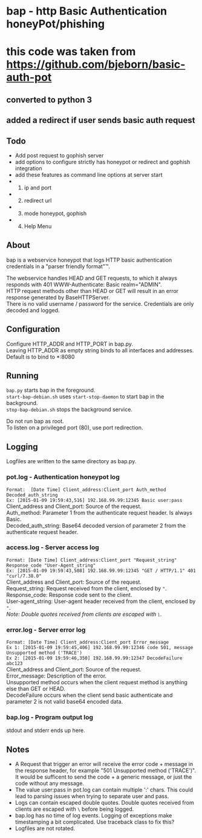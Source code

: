# bap - http Basic Authentication honeyPot/phishing
# this code was taken from https://github.com/bjeborn/basic-auth-pot 
## converted to python 3
## added a redirect if user sends basic auth request
## Todo
* Add post request to gophish server
* add options to configure strictly has honeypot or redirect and gophish integration
* add these features as command line options at server start
* 1. ip and port
* 2. redirect url
* 3. mode honeypot, gophish
* 4. Help Menu

## About
bap is a webservice honeypot that logs HTTP basic authentication credentials in a "parser friendly format"&trade;.

The webservice handles HEAD and GET requests, to which it always responds with 401 WWW-Authenticate: Basic realm="ADMIN".  
HTTP request methods other than HEAD or GET will result in an error response generated by BaseHTTPServer.  
There is no valid username / password for the service. Credentials are only decoded and logged.  

## Configuration
Configure HTTP_ADDR and HTTP_PORT in bap.py.  
Leaving HTTP_ADDR as empty string binds to all interfaces and addresses.  
Default is to bind to *:8080  

## Running
`bap.py` starts bap in the foreground.  
`start-bap-debian.sh` uses `start-stop-daemon` to start bap in the background.  
`stop-bap-debian.sh` stops the background service.  

Do not run bap as root.  
To listen on a privileged port (80), use port redirection.  

## Logging
Logfiles are written to the same directory as bap.py.

### pot.log - Authentication honeypot log
`Format:  [Date Time] Client_address:Client_port Auth_method Decoded_auth_string`  
`Ex: [2015-01-09 19:59:43,516] 192.168.99.99:12345 Basic user:pass`  
Client_address and Client_port: Source of the request.  
Auth_method: Parameter 1 from the authenticate request header. Is always Basic.  
Decoded_auth_string: Base64 decoded version of parameter 2 from the authenticate request header.  

### access.log - Server access log
`Format: [Date Time] Client_address:Client_port "Request_string" Response_code "User-Agent_string"`  
`Ex: [2015-01-09 19:59:43,508] 192.168.99.99:12345 "GET / HTTP/1.1" 401 "curl/7.38.0"`  
Client_address and Client_port: Source of the request.  
Request_string: Request received from the client, enclosed by `"`.  
Response_code: Response code sent to the client.  
User-agent_string: User-agent header received from the client, enclosed by `"`.  
*Note: Double quotes received from clients are escaped with `\`.*

### error.log - Server error log
`Format: [Date Time] Client_address:Client_port Error_message`  
`Ex 1: [2015-01-09 19:59:45,406] 192.168.99.99:12346 code 501, message Unsupported method ('TRACE')`  
`Ex 2: [2015-01-09 19:59:46,350] 192.168.99.99:12347 DecodeFailure abc123`  
Client_address and Client_port: Source of the request.  
Error_message: Description of the error.  
Unsupported method occurs when the client request method is anything else than GET or HEAD.  
DecodeFailure occurs when the client send basic authenticate and parameter 2 is not valid base64 encoded data.  

### bap.log - Program output log
stdout and stderr ends up here.

## Notes
- A Request that trigger an error will receive the error code + message in the response header, for example "501 Unsupported method ('TRACE')".  
  It would be sufficent to send the code + a generic message, or just the code without any message.
- The value user:pass in pot.log can contain multiple ':' chars. This could lead to parsing issues when trying to separate user and pass.
- Logs can contain escaped double quotes. Double quotes received from clients are escaped with `\` before being logged.
- bap.log has no time of log events. Logging of exceptions make timestamping a bit complicated. Use traceback class to fix this?
- Logfiles are not rotated.
